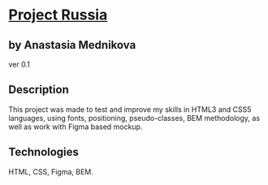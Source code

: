 # [Project Russia](https://yourniceshot.github.io/russia-project/)
## by Anastasia Mednikova
ver 0.1
## Description
This project was made to test and improve my skills in HTML3 and CSS5 languages, using fonts, positioning, pseudo-classes, BEM 
methodology, as well as work with Figma based mockup.
## Technologies 
HTML, CSS, Figma, BEM.
